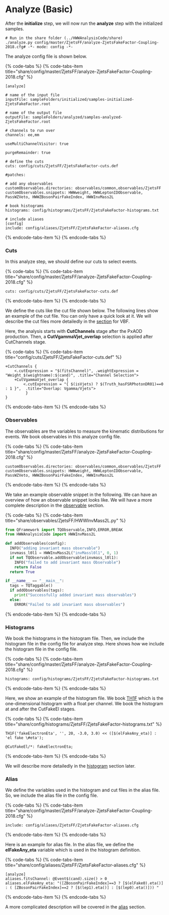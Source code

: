 # Analyze \(Basic\)

After the **initialize** step, we will now run the **analyze** step with the initialized samples.

```text
# Run in the share folder (../HWWAnalysisCode/share)
./analyze.py config/master/ZjetsFF/analyze-ZjetsFakeFactor-Coupling-2018.cfg# -*- mode: config -*-
```

The analyze config file is shown below.

{% code-tabs %}
{% code-tabs-item title="share/config/master/ZjetsFF/analyze-ZjetsFakeFactor-Coupling-2018.cfg" %}
```text
[analyze]

# name of the input file
inputFile: sampleFolders/initialized/samples-initialized-ZjetsFakeFactor.root

# name of the output file
outputFile: sampleFolders/analyzed/samples-analyzed-ZjetsFakeFactor.root

# channels to run over
channels: ee,mm

useMultiChannelVisitor: true

purgeRemainder: true

# define the cuts
cuts: config/cuts/ZjetsFF/ZjetsFakeFactor-cuts.def

#patches: 

# add any observables
customObservables.directories: observables/common,observables/ZjetsFF
customObservables.snippets: HWWweight, HWWLeptonIDObservable, PassWZVeto, HWWZBosonPairFakeIndex, HWWInvMass2L

# book histograms
histograms: config/histograms/ZjetsFF/ZjetsFakeFactor-histograms.txt

# include aliases
[config]
include: config/aliases/ZjetsFF/ZjetsFakeFactor-aliases.cfg
```
{% endcode-tabs-item %}
{% endcode-tabs %}

### Cuts

In this analyze step, we should define our cuts to select events. 

{% code-tabs %}
{% code-tabs-item title="share/config/master/ZjetsFF/analyze-ZjetsFakeFactor-Coupling-2018.cfg" %}
```text
cuts: config/cuts/ZjetsFF/ZjetsFakeFactor-cuts.def
```
{% endcode-tabs-item %}
{% endcode-tabs %}

We define the cuts like the cut file shown below. The following lines show an example of the cut file. You can only have a quick look at it. We will describe the cut files more detailedly in the [section](advanced-tutorial/analyze-adv/) for VBF.

Here, the analysis starts with **CutChannels** stage after the PxAOD production. Then, a **CutVgammaVjet\_overlap** selection is applied after CutChannels stage.

{% code-tabs %}
{% code-tabs-item title="config/cuts/ZjetsFF/ZjetsFakeFactor-cuts.def" %}
```
+CutChannels {
    <.cutExpression = "$(fitsChannel)", .weightExpression = "Weight_$(weightname):$(cand)", .title="Channel Selection">
    +CutVgammaVjet_overlap {
        <.cutExpression = "{ $(isVjets) ? $(Truth_hasFSRPhotonDR01)==0 : 1 }",  .title="Overlap: Vgamma/Vjets">
         } 
}
```
{% endcode-tabs-item %}
{% endcode-tabs %}

### Observables

The observables are the variables to measure the kinematic distributions for events. We book observables in this analyze config file. 

{% code-tabs %}
{% code-tabs-item title="share/config/master/ZjetsFF/analyze-ZjetsFakeFactor-Coupling-2018.cfg" %}
```text
customObservables.directories: observables/common,observables/ZjetsFF
customObservables.snippets: HWWweight, HWWLeptonIDObservable, PassWZVeto, HWWZBosonPairFakeIndex, HWWInvMass2L
```
{% endcode-tabs-item %}
{% endcode-tabs %}

We take an example observable snippet in the following. We can have an overview of how an observable snippet looks like. We will have a more complete description in the [observable](advanced-tutorial/analyze-adv/observables.md) section.

{% code-tabs %}
{% code-tabs-item title="share/observables/ZjetsFF/HWWInvMass2L.py" %}
```python
from QFramework import TQObservable,INFO,ERROR,BREAK
from HWWAnalysisCode import HWWInvMass2L

def addObservables(config):
  INFO("adding invariant mass observable")
  invmass_l0l1 = HWWInvMass2L("invMassl0l1", 0, 1)
  if not TQObservable.addObservable(invmass_l0l1):
    INFO("failed to add invariant mass Observable")
    return False
  return True

if __name__ == "__main__":
  tags = TQTaggable()
  if addObservables(tags):
    print("Successfully added invariant mass observables")
  else:
    ERROR("Failed to add invariant mass observables")
```
{% endcode-tabs-item %}
{% endcode-tabs %}

### Histograms

We book the histograms in the histogram file. Then, we include the histogram file in the config file for analyze step. Here shows how we include the histogram file in the config file.

{% code-tabs %}
{% code-tabs-item title="share/config/master/ZjetsFF/analyze-ZjetsFakeFactor-Coupling-2018.cfg" %}
```text
histograms: config/histograms/ZjetsFF/ZjetsFakeFactor-histograms.txt
```
{% endcode-tabs-item %}
{% endcode-tabs %}

 Here, we show an example of the histogram file. We book [TH1F](https://root.cern.ch/doc/master/classTH1F.html) which is the one-dimensional histogram with a float per channel. We book the histogram at and after the CutFakeEl stages.

{% code-tabs %}
{% code-tabs-item title="share/config/histograms/ZjetsFF/ZjetsFakeFactor-histograms.txt" %}
```text
TH1F('fakeElectronEta', '', 20, -3.0, 3.0) << ([$(elFakeAny_eta)] : 'el fake \#eta');

@CutFakeEl/*: fakeElectronEta;
```
{% endcode-tabs-item %}
{% endcode-tabs %}

We will describe more detailedly in the [histogram](advanced-tutorial/analyze-adv/histograms.md) section later.

### Alias

We define the variables used in the histogram and cut files in the alias file. So, we include the alias file in the config file.

{% code-tabs %}
{% code-tabs-item title="share/config/master/ZjetsFF/analyze-ZjetsFakeFactor-Coupling-2018.cfg" %}
```text
include: config/aliases/ZjetsFF/ZjetsFakeFactor-aliases.cfg
```
{% endcode-tabs-item %}
{% endcode-tabs %}

Here is an example for alias file. In the alias file, we define the **elFakeAny\_eta** variable which is used in the histogram definition.

{% code-tabs %}
{% code-tabs-item title="share/config/aliases/ZjetsFF/ZjetsFakeFactor-aliases.cfg" %}
```text
[analyze]
aliases.fitsChannel: @Event$(cand).size() > 0
aliases.elFakeAny_eta: "([ZBosonPairFakeIndex]==3 ? [$(elFake0).eta()] : ( [ZBosonPairFakeIndex]==2 ? [$(lep1).eta()] : [$(lep0).eta()])) "
```
{% endcode-tabs-item %}
{% endcode-tabs %}

A more complicated description will be covered in the [alias](advanced-tutorial/analyze-adv/alias.md) section.

